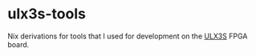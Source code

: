 # ulx3s-tools

Nix derivations for tools that I used for development on the
[ULX3S](https://ulx3s.github.io/) FPGA board.
